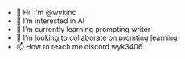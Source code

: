 - 👋 Hi, I’m @wykinc
- 👀 I’m interested in AI
- 🌱 I’m currently learning prompting writer
- 💞️ I’m looking to collaborate on promting learning
- 📫 How to reach me discord wyk3406

<!---
wykinc/wykinc is a ✨ special ✨ repository because its `README.md` (this file) appears on your GitHub profile.
You can click the Preview link to take a look at your changes.
--->
